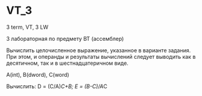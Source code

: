# VT_3
3 term, VT, 3 LW

3 лабораторная по предмету ВТ (ассемблер)

Вычислить целочисленное выражение, указанное в варианте задания. При этом, и операнды и результаты вычислений следует выводить как в десятичном, так и в шестнадцатеричном виде.

A(int), B(dword), C(word)

Вычислить: D = (C/A)*C+B; E = (B-C)/A*C
